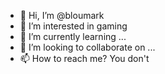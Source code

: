 - 👋 Hi, I’m @bloumark
- 👀 I’m interested in gaming
- 🌱 I’m currently learning ...
- 💞️ I’m looking to collaborate on ...
- 📫 How to reach me? You don't

<!---
bloumark/bloumark is a ✨ special ✨ repository because its `README.md` (this file) appears on your GitHub profile.
You can click the Preview link to take a look at your changes.
--->
